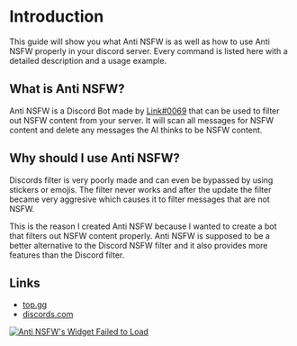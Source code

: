 # Introduction

This guide will show you what Anti NSFW is as well as how to use Anti NSFW properly in your discord server.
Every command is listed here with a detailed description and a usage example.

## What is Anti NSFW?

Anti NSFW is a Discord Bot made by [Link#0069](https://top.gg/user/476662199872651264) that can be used to filter out NSFW content from your server.
It will scan all messages for NSFW content and delete any messages the AI thinks to be NSFW content.

## Why should I use Anti NSFW?

Discords filter is very poorly made and can even be bypassed by using stickers or emojis.
The filter never works and after the update the filter became very aggresive which causes it to filter messages that are not NSFW.

This is the reason I created Anti NSFW because I wanted to create a bot that filters out NSFW content properly.
Anti NSFW is supposed to be a better alternative to the Discord NSFW filter and it also provides more features than the Discord filter.

## Links

* [top.gg](https://top.gg/bot/706054368318980138)
* [discords.com](https://discords.com/bots/bot/706054368318980138)

<a href="https://discords.com/bots/bots/706054368318980138" >
    <img src="https://discords.com/bots/api/bot/706054368318980138/widget"
        title="Visit Anti NSFW listed on Discords.com!"
        alt="Anti NSFW's Widget Failed to Load"
    />
</a>